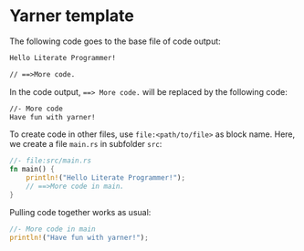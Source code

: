 # Yarner template

The following code goes to the base file of code output:

```md
Hello Literate Programmer!

// ==>More code.
```

In the code output, `==> More code.` will be replaced by the following code:

```md
//- More code
Have fun with yarner!
```

To create code in other files, use `file:<path/to/file>` as block name.
Here, we create a file `main.rs` in subfolder `src`:

```rust
//- file:src/main.rs
fn main() {
    println!("Hello Literate Programmer!");
    // ==>More code in main.
}
```

Pulling code together works as usual:

```rust
//- More code in main
println!("Have fun with yarner!");
```

